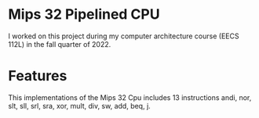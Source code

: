 # Mips 32 Pipelined CPU
I worked on this project during my computer
architecture course (EECS 112L) in the fall
quarter of 2022.
# Features
This implementations of the Mips 32 Cpu
includes 13 instructions andi, nor, 
slt, sll, srl, sra, xor, mult, div,
sw, add, beq, j.
